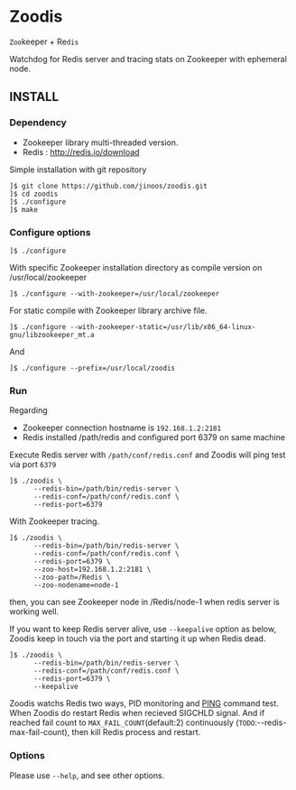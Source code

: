 # Zoodis

`Zoo`keeper + Re`dis`

Watchdog for Redis server and tracing stats on Zookeeper with ephemeral node. 

## INSTALL

### Dependency

- Zookeeper library multi-threaded version.
- Redis : http://redis.io/download

Simple installation with git repository

    ]$ git clone https://github.com/jinoos/zoodis.git
    ]$ cd zoodis
    ]$ ./configure
    ]$ make
  
### Configure options

    ]$ ./configure
    
With specific Zookeeper installation directory as compile version on /usr/local/zookeeper

    ]$ ./configure --with-zookeeper=/usr/local/zookeeper
    
For static compile with Zookeeper library archive file.
    
    ]$ ./configure --with-zookeeper-static=/usr/lib/x86_64-linux-gnu/libzookeeper_mt.a
    
And

    ]$ ./configure --prefix=/usr/local/zoodis
    
### Run

Regarding
- Zookeeper connection hostname is `192.168.1.2:2181`
- Redis installed /path/redis and configured port 6379 on same machine

Execute Redis server with `/path/conf/redis.conf` and Zoodis will ping test via port `6379`

    ]$ ./zoodis \
          --redis-bin=/path/bin/redis-server \
          --redis-conf=/path/conf/redis.conf \
          --redis-port=6379

With Zookeeper tracing. 

    ]$ ./zoodis \
          --redis-bin=/path/bin/redis-server \
          --redis-conf=/path/conf/redis.conf \
          --redis-port=6379 \
          --zoo-host=192.168.1.2:2181 \
          --zoo-path=/Redis \
          --zoo-nodename=node-1

then, you can see Zookeeper node in /Redis/node-1 when redis server is working well.

If you want to keep Redis server alive, use `--keepalive` option as below, Zoodis keep in touch via the port and starting it up when Redis dead.

    ]$ ./zoodis \
          --redis-bin=/path/bin/redis-server \
          --redis-conf=/path/conf/redis.conf \
          --redis-port=6379 \
          --keepalive

Zoodis watchs Redis two ways, PID monitoring and [PING](http://redis.io/commands/ping) command test. When Zoodis do restart Redis when recieved SIGCHLD signal. And if reached fail count to `MAX_FAIL_COUNT`(default:2) continuously (`TODO`:--redis-max-fail-count), then kill Redis process and restart.  

### Options

Please use `--help`, and see other options.
